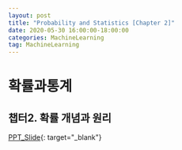 ```yaml
---
layout: post
title: "Probability and Statistics [Chapter 2]"
date: 2020-05-30 16:00:00-18:00:00
categories: MachineLearning
tag: MachineLearning
---
```


# 확률과통계
## 챕터2. 확률 개념과 원리  

[PPT_Slide](https://star6973.github.io/reveal.js/slide/확률개념과원리.html){: target="_blank"}
